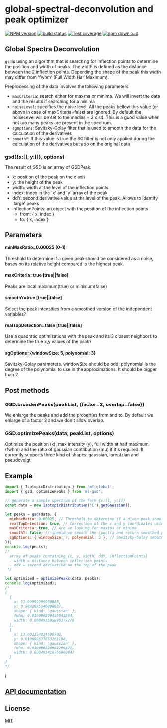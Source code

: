 # global-spectral-deconvolution and peak optimizer

[![NPM version][npm-image]][npm-url]
[![build status][ci-image]][ci-url]
[![Test coverage][codecov-image]][codecov-url]
[![npm download][download-image]][download-url]

## Global Spectra Deconvolution

`gsd`is using an algorithm that is searching for inflection points to determine the position and width of peaks. The width is defined as the distance between the 2 inflection points. Depending the shape of the peak this width may differ from 'fwhm' (Full Width Half Maximum).

Preprocessing of the data involves the following parameters

- `maxCriteria`: search either for maxima or minima. We will invert the data and the results if searching for a minima
- `noiseLevel`: specifies the noise level. All the peaks bellow this value (or above in case of maxCriteria=false) are ignored. By default the noiseLevel will be set to the median + 3 x sd. This is a good value when not too many peaks are present in the spectrum.
- `sgOptions`: Savitzky-Golay filter that is used to smooth the data for the calculation of the derivatives
- `smoothY`: If this value is true the SG filter is not only applied during the calculation of the derivatives but also on the original data

### gsd({x:[], y:[]}, options)

The result of GSD is an array of GSDPeak:

- x: position of the peak on the x axis
- y: the height of the peak
- width: width at the level of the inflection points
- index: index in the 'x' and 'y' array of the peak
- ddY: second derivative value at the level of the peak. Allows to identify 'large' peaks
- inflectionPoints: an object with the position of the inflection points
  - from: { x, index }
  - to: { x, index }

## Parameters

#### minMaxRatio=0.00025 (0-1)

Threshold to determine if a given peak should be considered as a noise, bases on its relative height compared to the highest peak.

#### maxCriteria=true [true||false]

Peaks are local maximum(true) or minimum(false)

#### smoothY=true [true||false]

Select the peak intensities from a smoothed version of the independent variables?

#### realTopDetection=false [true||false]

Use a quadratic optimizations with the peak and its 3 closest neighbors to determine the true x,y values of the peak?

#### sgOptions={windowSize: 5, polynomial: 3}

Savitzky-Golay parameters. windowSize should be odd; polynomial is the degree of the polynomial to use in the approximations. It should be bigger than 2.

## Post methods

### GSD.broadenPeaks(peakList, {factor=2, overlap=false})

We enlarge the peaks and add the properties from and to.
By default we enlarge of a factor 2 and we don't allow overlap.

### GSD.optimizePeaks(data, peakList, options)

Optimize the position (x), max intensity (y), full width at half maximum (fwhm) and the ratio of gaussian contribution (mu) if it's required. It currently supports three kind of shapes: gaussian, lorentzian and pseudovoigt

## Example

```js
import { IsotopicDistribution } from 'mf-global';
import { gsd, optimizePeaks } from 'ml-gsd';

// generate a sample spectrum of the form {x:[], y:[]}
const data = new IsotopicDistribution('C').getGaussian();

let peaks = gsd(data, {
  minMaxRatio: 0.00025, // Threshold to determine if a given peak should be considered as a noise
  realTopDetection: true, // Correction of the x and y coordinates using a quadratic optimizations
  maxCriteria: true, // Are we looking for maxima or minima
  smoothY: false, // should we smooth the spectra and return smoothed peaks ? Default false.
  sgOptions: { windowSize: 7, polynomial: 3 }, // Savitzky-Golay smoothing parameters for first and second derivative calculation
});
console.log(peaks);
/*
  array of peaks containing {x, y, width, ddY, inflectionPoints}
  - width = distance between inflection points
  - ddY = second derivative on the top of the peak
 */

let optimized = optimizePeaks(data, peaks);
console.log(optimized);
/*
[
  {
    x: 11.99999999960885,
    y: 0.9892695646808637,
    shape: { kind: 'gaussian' },
    fwhm: 0.010000209455943584,
    width: 0.008493395898379276
  },
  {
    x: 13.003354834590702,
    y: 0.010699637653261198,
    shape: { kind: 'gaussian' },
    fwhm: 0.010000226962299321,
    width: 0.008493410766908847
  }
]
*/
```

i

## [API documentation](http://mljs.github.io/global-spectral-deconvolution/)

## License

[MIT](./LICENSE)

[npm-image]: https://img.shields.io/npm/v/ml-gsd.svg
[npm-url]: https://npmjs.org/package/ml-gsd
[codecov-image]: https://img.shields.io/codecov/c/github/mljs/global-spectral-deconvolution.svg
[codecov-url]: https://codecov.io/gh/mljs/global-spectral-deconvolution
[ci-image]: https://github.com/mljs/global-spectral-deconvolution/workflows/Node.js%20CI/badge.svg?branch=master
[ci-url]: https://github.com/mljs/global-spectral-deconvolution/actions?query=workflow%3A%22Node.js+CI%22
[download-image]: https://img.shields.io/npm/dm/ml-gsd.svg
[download-url]: https://npmjs.org/package/ml-gsd
